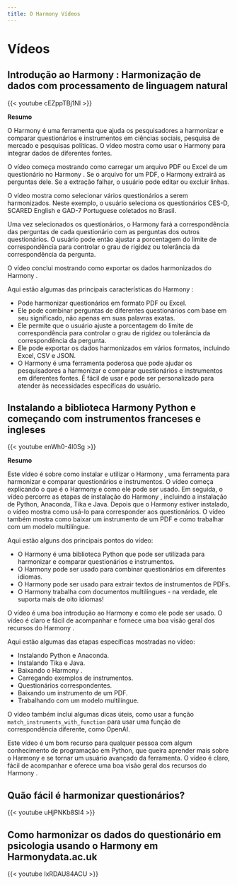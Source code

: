 ```yaml
---
title: O Harmony Vídeos
---
```


# Vídeos

## Introdução ao Harmony : Harmonização de dados com processamento de linguagem natural

{{< youtube cEZppTBj1NI >}}

**Resumo**

O Harmony é uma ferramenta que ajuda os pesquisadores a harmonizar e comparar questionários e instrumentos em ciências sociais, pesquisa de mercado e pesquisas políticas. O vídeo mostra como usar o Harmony para integrar dados de diferentes fontes.

O vídeo começa mostrando como carregar um arquivo PDF ou Excel de um questionário no Harmony . Se o arquivo for um PDF, o Harmony extrairá as perguntas dele. Se a extração falhar, o usuário pode editar ou excluir linhas.

O vídeo mostra como selecionar vários questionários a serem harmonizados. Neste exemplo, o usuário seleciona os questionários CES-D, SCARED English e GAD-7 Portuguese coletados no Brasil.

Uma vez selecionados os questionários, o Harmony fará a correspondência das perguntas de cada questionário com as perguntas dos outros questionários. O usuário pode então ajustar a porcentagem do limite de correspondência para controlar o grau de rigidez ou tolerância da correspondência da pergunta.

O vídeo conclui mostrando como exportar os dados harmonizados do Harmony .

Aqui estão algumas das principais características do Harmony :

* Pode harmonizar questionários em formato PDF ou Excel.
* Ele pode combinar perguntas de diferentes questionários com base em seu significado, não apenas em suas palavras exatas.
* Ele permite que o usuário ajuste a porcentagem do limite de correspondência para controlar o grau de rigidez ou tolerância da correspondência da pergunta.
* Ele pode exportar os dados harmonizados em vários formatos, incluindo Excel, CSV e JSON.
* O Harmony é uma ferramenta poderosa que pode ajudar os pesquisadores a harmonizar e comparar questionários e instrumentos em diferentes fontes. É fácil de usar e pode ser personalizado para atender às necessidades específicas do usuário.

## Instalando a biblioteca Harmony Python e começando com instrumentos franceses e ingleses

{{< youtube enWh0-4I0Sg >}}

**Resumo**

Este vídeo é sobre como instalar e utilizar o Harmony , uma ferramenta para harmonizar e comparar questionários e instrumentos. O vídeo começa explicando o que é o Harmony e como ele pode ser usado. Em seguida, o vídeo percorre as etapas de instalação do Harmony , incluindo a instalação de Python, Anaconda, Tika e Java. Depois que o Harmony estiver instalado, o vídeo mostra como usá-lo para corresponder aos questionários. O vídeo também mostra como baixar um instrumento de um PDF e como trabalhar com um modelo multilíngue.

Aqui estão alguns dos principais pontos do vídeo:

* O Harmony é uma biblioteca Python que pode ser utilizada para harmonizar e comparar questionários e instrumentos.
* O Harmony pode ser usado para combinar questionários em diferentes idiomas.
* O Harmony pode ser usado para extrair textos de instrumentos de PDFs.
* O Harmony trabalha com documentos multilíngues - na verdade, ele suporta mais de oito idiomas!

O vídeo é uma boa introdução ao Harmony e como ele pode ser usado. O vídeo é claro e fácil de acompanhar e fornece uma boa visão geral dos recursos do Harmony .

Aqui estão algumas das etapas específicas mostradas no vídeo:

* Instalando Python e Anaconda.
* Instalando Tika e Java.
* Baixando o Harmony .
* Carregando exemplos de instrumentos.
* Questionários correspondentes.
* Baixando um instrumento de um PDF.
* Trabalhando com um modelo multilíngue.
  
O vídeo também inclui algumas dicas úteis, como usar a função `match_instruments_with_function` para usar uma função de correspondência diferente, como OpenAI.

Este vídeo é um bom recurso para qualquer pessoa com algum conhecimento de programação em Python, que queira aprender mais sobre o Harmony e se tornar um usuário avançado da ferramenta. O vídeo é claro, fácil de acompanhar e oferece uma boa visão geral dos recursos do Harmony .

## Quão fácil é harmonizar questionários?

{{< youtube uHjPNKb8SI4 >}}

## Como harmonizar os dados do questionário em psicologia usando o Harmony em Harmonydata.ac.uk

{{< youtube IxRDAU84ACU >}}


